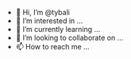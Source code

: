 - 👋 Hi, I’m @tybali
- 👀 I’m interested in ...
- 🌱 I’m currently learning ...
- 💞️ I’m looking to collaborate on ...
- 📫 How to reach me ...

<!---
tybali/tybali is a ✨ special ✨ repository because its `README.md` (this file) appears on your GitHub profile.
You can click the Preview link to take a look at your changes.
--->
